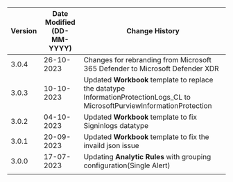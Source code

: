 | **Version** | **Date Modified (DD-MM-YYYY)** | **Change History**                                                           |
|-------------|--------------------------------|------------------------------------------------------------------------------|
| 3.0.4       | 26-10-2023                     | Changes for rebranding from Microsoft 365 Defender to Microsoft Defender XDR |
| 3.0.3       | 10-10-2023                     | Updated **Workbook** template to replace the datatype InformationProtectionLogs_CL to MicrosoftPurviewInformationProtection                                                                                     |
| 3.0.2       | 04-10-2023                     | Updated **Workbook** template to fix Signinlogs datatype                 |
| 3.0.1       | 20-09-2023                     | Updated **Workbook** template to fix the invaild json issue              |
| 3.0.0       | 17-07-2023                     | Updating **Analytic Rules** with grouping configuration(Single Alert)    |
|             |                                |                                                                          |
